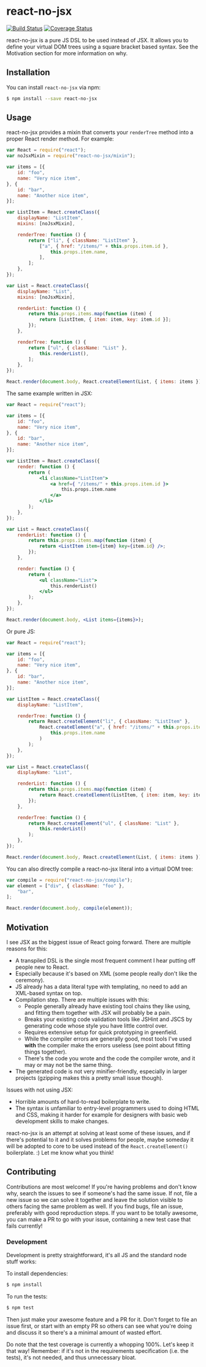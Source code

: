 # react-no-jsx

[![Build Status](https://travis-ci.org/jussi-kalliokoski/react-no-jsx.svg?branch=master)](https://travis-ci.org/jussi-kalliokoski/react-no-jsx)
[![Coverage Status](https://img.shields.io/coveralls/jussi-kalliokoski/react-no-jsx.svg)](https://coveralls.io/r/jussi-kalliokoski/react-no-jsx)

react-no-jsx is a pure JS DSL to be used instead of JSX. It allows you to define your virtual DOM trees using a square bracket based syntax. See the Motivation section for more information on why.

## Installation

You can install `react-no-jsx` via npm:

```bash
$ npm install --save react-no-jsx
```

## Usage

react-no-jsx provides a mixin that converts your `renderTree` method into a proper React render method. For example:

```javascript
var React = require("react");
var noJsxMixin = require("react-no-jsx/mixin");

var items = [{
    id: "foo",
    name: "Very nice item",
}, {
    id: "bar",
    name: "Another nice item",
}];

var ListItem = React.createClass({
    displayName: "ListItem",
    mixins: [noJsxMixin],

    renderTree: function () {
        return ["li", { className: "ListItem" },
            ["a", { href: "/items/" + this.props.item.id },
                this.props.item.name,
            ],
        ];
    },
});

var List = React.createClass({
    displayName: "List",
    mixins: [noJsxMixin],

    renderList: function () {
        return this.props.items.map(function (item) {
            return [ListItem, { item: item, key: item.id }];
        });
    },

    renderTree: function () {
        return ["ul", { className: "List" },
            this.renderList(),
        ];
    },
});

React.render(document.body, React.createElement(List, { items: items }));
```

The same example written in JSX:

```jsx
var React = require("react");

var items = [{
    id: "foo",
    name: "Very nice item",
}, {
    id: "bar",
    name: "Another nice item",
}];

var ListItem = React.createClass({
    render: function () {
        return (
            <li className="ListItem">
                <a href={ "/items/" + this.props.item.id }>
                    this.props.item.name
                </a>
            </li>
        );
    },
});

var List = React.createClass({
    renderList: function () {
        return this.props.items.map(function (item) {
            return <ListItem item={item} key={item.id} />;
        });
    },

    render: function () {
        return (
            <ul className="List">
                this.renderList()
            </ul>
        );
    },
});

React.render(document.body, <List items={items}>);
```

Or pure JS:

```javascript
var React = require("react");

var items = [{
    id: "foo",
    name: "Very nice item",
}, {
    id: "bar",
    name: "Another nice item",
}];

var ListItem = React.createClass({
    displayName: "ListItem",

    renderTree: function () {
        return React.createElement("li", { className: "ListItem" },
            React.createElement("a", { href: "/items/" + this.props.item.id },
                this.props.item.name
            )
        );
    },
});

var List = React.createClass({
    displayName: "List",

    renderList: function () {
        return this.props.items.map(function (item) {
            return React.createElement(ListItem, { item: item, key: item.id });
        });
    },

    renderTree: function () {
        return React.createElement("ul", { className: "List" },
            this.renderList()
        );
    },
});

React.render(document.body, React.createElement(List, { items: items }));
```

You can also directly compile a react-no-jsx literal into a virtual DOM tree:

```javascript
var compile = require("react-no-jsx/compile");
var element = ["div", { className: "foo" },
    "bar",
];

React.render(document.body, compile(element));
```

## Motivation

I see JSX as the biggest issue of React going forward. There are multiple reasons for this:

* A transpiled DSL is the single most frequent comment I hear putting off people new to React.
* Especially because it's based on XML (some people really don't like the ceremony).
* JS already has a data literal type with templating, no need to add an XML-based syntax on top.
* Compilation step. There are multiple issues with this:
  - People generally already have existing tool chains they like using, and fitting them together with JSX will probably be a pain.
  - Breaks your existing code validation tools like JSHint and JSCS by generating code whose style you have little control over.
  - Requires extensive setup for quick prototyping in greenfield.
  - While the compiler errors are generally good, most tools I've used **with** the compiler make the errors useless (see point about fitting things together).
  - There's the code you wrote and the code the compiler wrote, and it may or may not be the same thing.
* The generated code is not very minifier-friendly, especially in larger projects (gzipping makes this a pretty small issue though).

Issues with not using JSX:

* Horrible amounts of hard-to-read boilerplate to write.
* The syntax is unfamiliar to entry-level programmers used to doing HTML and CSS, making it harder for example for designers with basic web development skills to make changes.

react-no-jsx is an attempt at solving at least some of these issues, and if there's potential to it and it solves problems for people, maybe someday it will be adopted to core to be used instead of the `React.createElement()` boilerplate. :) Let me know what you think!

## Contributing

Contributions are most welcome! If you're having problems and don't know why, search the issues to see if someone's had the same issue. If not, file a new issue so we can solve it together and leave the solution visible to others facing the same problem as well. If you find bugs, file an issue, preferably with good reproduction steps. If you want to be totally awesome, you can make a PR to go with your issue, containing a new test case that fails currently!

### Development

Development is pretty straightforward, it's all JS and the standard node stuff works:

To install dependencies:

```bash
$ npm install
```

To run the tests:

```bash
$ npm test
```

Then just make your awesome feature and a PR for it. Don't forget to file an issue first, or start with an empty PR so others can see what you're doing and discuss it so there's a a minimal amount of wasted effort.

Do note that the test coverage is currently a whopping 100%. Let's keep it that way! Remember: if it's not in the requirements specification (i.e. the tests), it's not needed, and thus unnecessary bloat.
